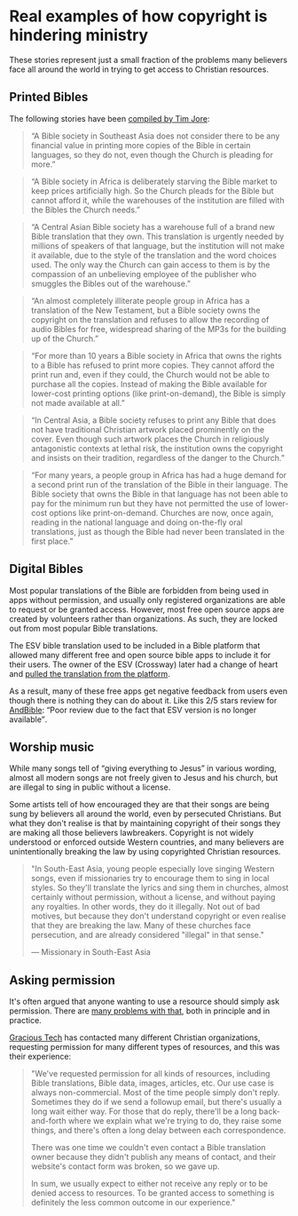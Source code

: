 # Real examples of how copyright is hindering ministry
These stories represent just a small fraction of the problems many believers face all around the world in trying to get access to Christian resources.


## Printed Bibles

The following stories have been [compiled by Tim Jore](https://www.missionfrontiers.org/issue/article/free-and-open):

> “A Bible society in Southeast Asia does not consider there to be any financial value in printing more copies of the Bible in certain languages, so they do not, even though the Church is pleading for more.”

> “A Bible society in Africa is deliberately starving the Bible market to keep prices artificially high. So the Church pleads for the Bible but cannot afford it, while the warehouses of the institution are filled with the Bibles the Church needs.”

> “A Central Asian Bible society has a warehouse full of a brand new Bible translation that they own. This translation is urgently needed by millions of speakers of that language, but the institution will not make it available, due to the style of the translation and the word choices used. The only way the Church can gain access to them is by the compassion of an unbelieving employee of the publisher who smuggles the Bibles out of  the warehouse.”

> “An almost completely illiterate people group in Africa has a translation of the New Testament, but a Bible society owns the copyright on the translation and refuses to allow the recording of audio Bibles for free, widespread sharing of the MP3s for the building up of the Church.”

> “For more than 10 years a Bible society in Africa that owns the rights to a Bible has refused to print more copies. They cannot afford the print run and, even if they could, the Church would not be able to purchase all the copies. Instead of making the Bible available for lower-cost printing options (like print-on-demand), the Bible is simply not made available at all.”

> “In Central Asia, a Bible society refuses to print any Bible that does not have traditional Christian artwork placed prominently on the cover. Even though such artwork places the Church in religiously antagonistic contexts at lethal risk, the institution owns the copyright and insists on their tradition, regardless of the danger to the Church.”

> “For many years, a people group in Africa has had a huge demand for a second print run of the translation of the Bible in their language. The Bible society that owns the Bible in that language has not been able to pay for the minimum run but they have not permitted the use of lower-cost options like print-on-demand. Churches are now, once again, reading in the national language and doing on-the-fly oral translations, just as though the Bible had never been translated in the first place.”


## Digital Bibles

Most popular translations of the Bible are forbidden from being used in apps without permission, and usually only registered organizations are able to request or be granted access. However, most free open source apps are created by volunteers rather than organizations. As such, they are locked out from most popular Bible translations.

The ESV bible translation used to be included in a Bible platform that allowed many different free and open source bible apps to include it for their users. The owner of the ESV (Crossway) later had a change of heart and [pulled the translation from the platform](https://www.crosswire.org/pipermail/sword-devel/2019-June/047095.html).

As a result, many of these free apps get negative feedback from users even though there is nothing they can do about it. Like this 2/5 stars review for [AndBible](https://play.google.com/store/apps/details?id=net.bible.android.activity): <q>Poor review due to the fact that ESV version is no longer available</q>.


## Worship music

While many songs tell of <q>giving everything to Jesus</q> in various wording, almost all modern songs are not freely given to Jesus and his church, but are illegal to sing in public without a license.

Some artists tell of how encouraged they are that their songs are being sung by believers all around the world, even by persecuted Christians. But what they don't realise is that by maintaining copyright of their songs they are making all those believers lawbreakers. Copyright is not widely understood or enforced outside Western countries, and many believers are unintentionally breaking the law by using copyrighted Christian resources.

> "In South-East Asia, young people especially love singing Western songs, even if missionaries try to encourage them to sing in local styles. So they'll translate the lyrics and sing them in churches, almost certainly without permission, without a license, and without paying any royalties. In other words, they do it illegally. Not out of bad motives, but because they don't understand copyright or even realise that they are breaking the law. Many of these churches face persecution, and are already considered "illegal" in that sense."
>
> &mdash; Missionary in South-East Asia


## Asking permission

It's often argued that anyone wanting to use a resource should simply ask permission. There are [many problems with that](/objections/#just-ask-for-permission), both in principle and in practice.

[Gracious Tech](https://gracious.tech/) has contacted many different Christian organizations, requesting permission for many different types of resources, and this was their experience:

> "We've requested permission for all kinds of resources, including Bible translations, Bible data, images, articles, etc. Our use case is always non-commercial. Most of the time people simply don't reply. Sometimes they do if we send a followup email, but there's usually a long wait either way. For those that do reply, there'll be a long back-and-forth where we explain what we're trying to do, they raise some things, and there's often a long delay between each correspondence.
>
> There was one time we couldn't even contact a Bible translation owner because they didn't publish any means of contact, and their website's contact form was broken, so we gave up.
>
> In sum, we usually expect to either not receive any reply or to be denied access to resources. To be granted access to something is definitely the less common outcome in our experience."
